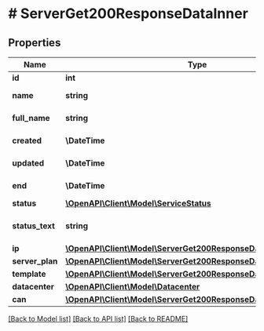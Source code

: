 # # ServerGet200ResponseDataInner

## Properties

Name | Type | Description | Notes
------------ | ------------- | ------------- | -------------
**id** | **int** | Server ID | [optional]
**name** | **string** | Server name | [optional]
**full_name** | **string** | Service name | [optional]
**created** | **\DateTime** | Service create date | [optional]
**updated** | **\DateTime** | Service update date | [optional]
**end** | **\DateTime** | Service end date | [optional]
**status** | [**\OpenAPI\Client\Model\ServiceStatus**](ServiceStatus.md) |  | [optional]
**status_text** | **string** | Service status description | [optional]
**ip** | [**\OpenAPI\Client\Model\ServerGet200ResponseDataInnerIp**](ServerGet200ResponseDataInnerIp.md) |  | [optional]
**server_plan** | [**\OpenAPI\Client\Model\ServerGet200ResponseDataInnerServerPlan**](ServerGet200ResponseDataInnerServerPlan.md) |  | [optional]
**template** | [**\OpenAPI\Client\Model\ServerGet200ResponseDataInnerTemplate**](ServerGet200ResponseDataInnerTemplate.md) |  | [optional]
**datacenter** | [**\OpenAPI\Client\Model\Datacenter**](Datacenter.md) |  | [optional]
**can** | [**\OpenAPI\Client\Model\ServerGet200ResponseDataInnerCan**](ServerGet200ResponseDataInnerCan.md) |  | [optional]

[[Back to Model list]](../../README.md#models) [[Back to API list]](../../README.md#endpoints) [[Back to README]](../../README.md)
